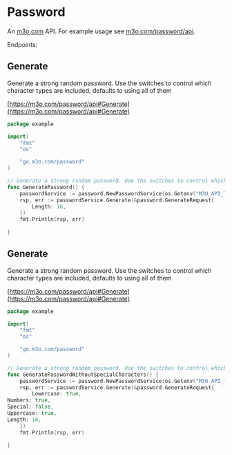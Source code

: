 # Password

An [m3o.com](https://m3o.com) API. For example usage see [m3o.com/password/api](https://m3o.com/password/api).

Endpoints:

## Generate

Generate a strong random password. Use the switches to control which character types are included, defaults to using all of them


[https://m3o.com/password/api#Generate](https://m3o.com/password/api#Generate)

```go
package example

import(
	"fmt"
	"os"

	"go.m3o.com/password"
)

// Generate a strong random password. Use the switches to control which character types are included, defaults to using all of them
func GeneratePassword() {
	passwordService := password.NewPasswordService(os.Getenv("M3O_API_TOKEN"))
	rsp, err := passwordService.Generate(&password.GenerateRequest{
		Length: 16,
	})
	fmt.Println(rsp, err)
	
}
```
## Generate

Generate a strong random password. Use the switches to control which character types are included, defaults to using all of them


[https://m3o.com/password/api#Generate](https://m3o.com/password/api#Generate)

```go
package example

import(
	"fmt"
	"os"

	"go.m3o.com/password"
)

// Generate a strong random password. Use the switches to control which character types are included, defaults to using all of them
func GeneratePasswordWithoutSpecialCharacters() {
	passwordService := password.NewPasswordService(os.Getenv("M3O_API_TOKEN"))
	rsp, err := passwordService.Generate(&password.GenerateRequest{
		Lowercase: true,
Numbers: true,
Special: false,
Uppercase: true,
Length: 16,
	})
	fmt.Println(rsp, err)
	
}
```
